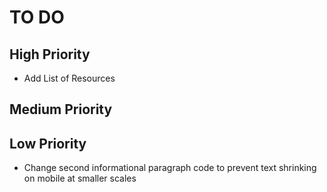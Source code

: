 # TO DO

## High Priority

-   Add List of Resources

## Medium Priority

## Low Priority

-   Change second informational paragraph code to prevent text shrinking on mobile at smaller scales
